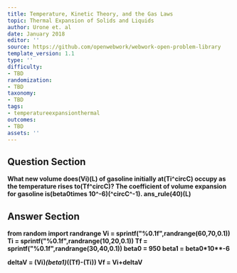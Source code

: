 ```yaml
---
title: Temperature, Kinetic Theory, and the Gas Laws
topic: Thermal Expansion of Solids and Liquids
author: Urone et. al
date: January 2018
editor: ''
source: https://github.com/openwebwork/webwork-open-problem-library
template_version: 1.1
type: ''
difficulty:
- TBD
randomization:
- TBD
taxonomy:
- TBD
tags:
- temperatureexpansionthermal
outcomes:
- TBD
assets: ''
---
```


## Question Section 

<b>
What new volume does(Vi)(L) of gasoline initially at(Ti^circC) occupy as the temperature rises to(Tf^circC)? The coefficient of volume expansion for gasoline is(beta0times 10^-6)(^circC^-1).
ans_rule(40)(L)



## Answer Section

from random import randrange
Vi = sprintf("%0.1f",randrange(60,70,0.1))
Ti = sprintf("%0.1f",randrange(10,20,0.1))
Tf = sprintf("%0.1f",randrange(30,40,0.1))
beta0 = 950
beta1 = beta0*10**-6

deltaV = (Vi)*(beta1)*((Tf)-(Ti))
Vf = Vi+deltaV